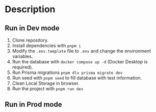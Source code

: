 # Description

## Run in Dev mode

1. Clone repository.
2. Install dependencies with `pnpm i`
3. Modify the `.env.template` file to `.env` and change the environment variables.
4. Run the database with `docker compose up -d` (Docker Desktop is required).
5. Run Prisma migrations `pnpm dlx prisma migrate dev`
6. Run seed with `pnpm seed` to fill database with test information.
7. Clean Local Storage in browser.
8. Run the project with `pnpm run dev`

## Run in Prod mode
